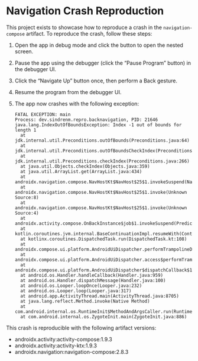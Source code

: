 # Navigation Crash Reproduction

This project exists to showcase how to reproduce a crash in the `navigation-compose` artifact. To reproduce the crash,
follow these steps:

1. Open the app in debug mode and click the button to open the nested screen.
2. Pause the app using the debugger (click the “Pause Program” button) in the debugger UI.
3. Click the “Navigate Up” button once, then perform a Back gesture.
4. Resume the program from the debugger UI.
5. The app now crashes with the following exception:

    ```
    FATAL EXCEPTION: main
    Process: dev.sindrenm.repro.backnavigation, PID: 21646
    java.lang.IndexOutOfBoundsException: Index -1 out of bounds for length 1
  	  at jdk.internal.util.Preconditions.outOfBounds(Preconditions.java:64)
  	  at jdk.internal.util.Preconditions.outOfBoundsCheckIndex(Preconditions.java:70)
  	  at jdk.internal.util.Preconditions.checkIndex(Preconditions.java:266)
  	  at java.util.Objects.checkIndex(Objects.java:359)
  	  at java.util.ArrayList.get(ArrayList.java:434)
  	  at androidx.navigation.compose.NavHostKt$NavHost$25$1.invokeSuspend(NavHost.kt:518)
  	  at androidx.navigation.compose.NavHostKt$NavHost$25$1.invoke(Unknown Source:8)
  	  at androidx.navigation.compose.NavHostKt$NavHost$25$1.invoke(Unknown Source:4)
  	  at androidx.activity.compose.OnBackInstance$job$1.invokeSuspend(PredictiveBackHandler.kt:121)
  	  at kotlin.coroutines.jvm.internal.BaseContinuationImpl.resumeWith(ContinuationImpl.kt:33)
  	  at kotlinx.coroutines.DispatchedTask.run(DispatchedTask.kt:108)
  	  at androidx.compose.ui.platform.AndroidUiDispatcher.performTrampolineDispatch(AndroidUiDispatcher.android.kt:81)
  	  at androidx.compose.ui.platform.AndroidUiDispatcher.access$performTrampolineDispatch(AndroidUiDispatcher.android.kt:41)
  	  at androidx.compose.ui.platform.AndroidUiDispatcher$dispatchCallback$1.run(AndroidUiDispatcher.android.kt:57)
  	  at android.os.Handler.handleCallback(Handler.java:959)
  	  at android.os.Handler.dispatchMessage(Handler.java:100)
  	  at android.os.Looper.loopOnce(Looper.java:232)
  	  at android.os.Looper.loop(Looper.java:317)
  	  at android.app.ActivityThread.main(ActivityThread.java:8705)
  	  at java.lang.reflect.Method.invoke(Native Method)
  	  at com.android.internal.os.RuntimeInit$MethodAndArgsCaller.run(RuntimeInit.java:580)
  	  at com.android.internal.os.ZygoteInit.main(ZygoteInit.java:886)
    ```

This crash is reproducible with the following artifact versions:

- androidx.activity:activity-compose:1.9.3
- androidx.activity:activity-ktx:1.9.3
- androidx.navigation:navigation-compose:2.8.3
